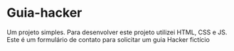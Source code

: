 # Guia-hacker
Um projeto simples. Para desenvolver este projeto utilizei HTML, CSS e JS. Este é um formulário de contato para solicitar um guia Hacker fictício 
